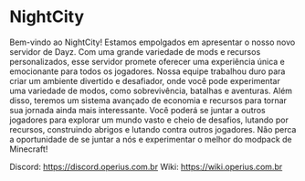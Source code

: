 # NightCity

Bem-vindo ao NightCity! Estamos empolgados em apresentar o nosso novo servidor de Dayz. Com uma grande variedade de mods e recursos personalizados, esse servidor promete oferecer uma experiência única e emocionante para todos os jogadores.
Nossa equipe trabalhou duro para criar um ambiente divertido e desafiador, onde você pode experimentar uma variedade de modos, como sobrevivência, batalhas e aventuras. Além disso, teremos um sistema avançado de economia e recursos para tornar sua jornada ainda mais interessante.
Você poderá se juntar a outros jogadores para explorar um mundo vasto e cheio de desafios, lutando por recursos, construindo abrigos e lutando contra outros jogadores. Não perca a oportunidade de se juntar a nós e experimentar o melhor do modpack de Minecraft!

Discord: https://discord.operius.com.br
Wiki: https://wiki.operius.com.br
